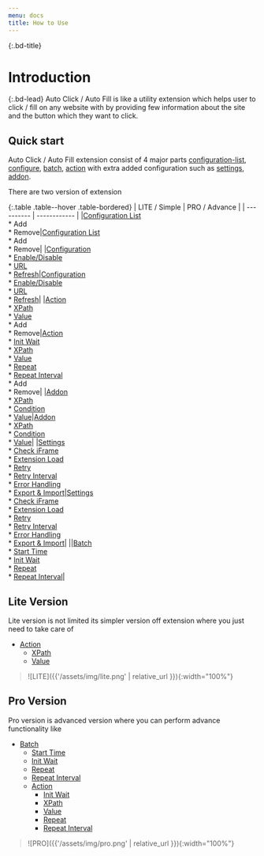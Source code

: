 ```yaml
---
menu: docs
title: How to Use
---
```


{:.bd-title}
# Introduction

{:.bd-lead}
Auto Click / Auto Fill is like a utility extension which helps user to click / fill on any website with by providing few information about the site and the button which they want to click.

## Quick start
Auto Click / Auto Fill extension consist of 4 major parts [configuration-list](configuration-list), [configure](configuration), [batch](batch), [action](action) with extra added configuration such as [settings](settings), [addon](addon). 

There are two version of extension

{:.table .table--hover .table-bordered}
| LITE / Simple | PRO / Advance |
| ---------- | ------------ |
|[Configuration List](configuration-list)<br/>* Add<br/>* Remove|[Configuration List](configuration-list)<br/>* Add<br/>* Remove|
|[Configuration](configuration)<br/>* [Enable/Disable](configuration#enable--disable)<br/>* [URL](configuration#url)<br/>* [Refresh](configuration#refresh)|[Configuration](configuration)<br/>* [Enable/Disable](configuration#enable--disable)<br/>* [URL](configuration#url)<br/>* [Refresh](configuration#refresh)|
|[Action](action)<br/>* [XPath](action#xpath)<br/>* [Value](action#value)<br/>* Add<br/>* Remove|[Action](action)<br/>* [Init Wait](action#init-wait)<br/>* [XPath](action#xpath)<br/>* [Value](action#value)<br/>* [Repeat](action#repeat)<br/>* [Repeat Interval](action#repeat-interval)<br/>* Add<br/>* Remove|
|[Addon](addon)<br/>* [XPath](addon#xpath)<br/>* [Condition](addon#condition)<br/>* [Value](addon#value)|[Addon](addon)<br/>* [XPath](addon#xpath)<br/>* [Condition](addon#condition)<br/>* [Value](addon#value)|
|[Settings](settings)<br/>* [Check iFrame](settings#check-iframe)<br/>* [Extension Load](settings#extension-load)<br/>* [Retry](settings#retry)<br/>* [Retry Interval](settings#retry-interval)<br/>* [Error Handling](settings#error-handling)<br/>* [Export & Import](settings#export--import)|[Settings](settings)<br/>* [Check iFrame](settings#check-iframe)<br/>* [Extension Load](settings#extension-load)<br/>* [Retry](settings#retry)<br/>* [Retry Interval](settings#retry-interval)<br/>* [Error Handling](settings#error-handling)<br/>* [Export & Import](settings#export--import)|
||[Batch](batch)<br/>* [Start Time](batch#start-time)<br/>* [Init Wait](batch#init-wait)<br/>* [Repeat](batch#repeat)<br/>* [Repeat Interval](batch#repeat-interval)|


## Lite Version
Lite version is not limited its simpler version off extension where you just need to take care of<br/>
- [Action](action)
  - [XPath](action#xpath)
  - [Value](action#value)


> ![LITE]({{'/assets/img/lite.png' | relative_url }}){:width="100%"}

## Pro Version
Pro version is advanced version where you can perform advance functionality like<br/>
- [Batch](batch)
  - [Start Time](batch#start-time)
  - [Init Wait](batch#init-wait)
  - [Repeat](batch#repeat)
  - [Repeat Interval](batch#repeat--interval)
  - [Action](action)
    - [Init Wait](action#init-wait)
    - [XPath](action#xpath)
    - [Value](action#value)
    - [Repeat](action#repeat)
    - [Repeat Interval](action#repeat-interval)


> ![PRO]({{'/assets/img/pro.png' | relative_url }}){:width="100%"}